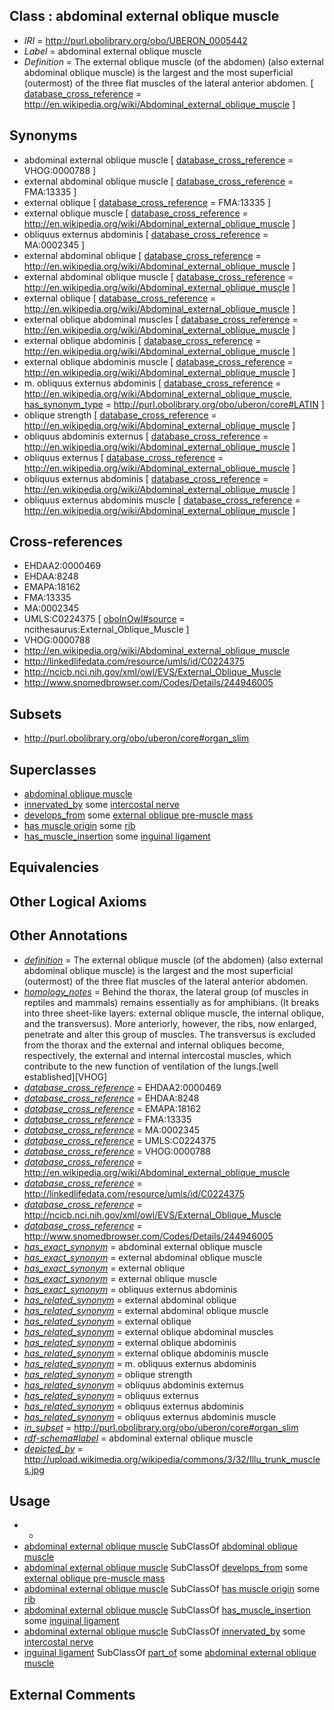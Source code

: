 
## Class : abdominal external oblique muscle

 * *IRI* = http://purl.obolibrary.org/obo/UBERON_0005442
 * *Label* = abdominal external oblique muscle
 * *Definition* = The external oblique muscle (of the abdomen) (also external abdominal oblique muscle) is the largest and the most superficial (outermost) of the three flat muscles of the lateral anterior abdomen. [ [database_cross_reference](../../ef/oboInOwl#hasDbXref.md) = http://en.wikipedia.org/wiki/Abdominal_external_oblique_muscle ]

## Synonyms

 * abdominal external oblique muscle [ [database_cross_reference](../../ef/oboInOwl#hasDbXref.md) = VHOG:0000788 ]
 * external abdominal oblique muscle [ [database_cross_reference](../../ef/oboInOwl#hasDbXref.md) = FMA:13335 ]
 * external oblique [ [database_cross_reference](../../ef/oboInOwl#hasDbXref.md) = FMA:13335 ]
 * external oblique muscle [ [database_cross_reference](../../ef/oboInOwl#hasDbXref.md) = http://en.wikipedia.org/wiki/Abdominal_external_oblique_muscle ]
 * obliquus externus abdominis [ [database_cross_reference](../../ef/oboInOwl#hasDbXref.md) = MA:0002345 ]
 * external abdominal oblique [ [database_cross_reference](../../ef/oboInOwl#hasDbXref.md) = http://en.wikipedia.org/wiki/Abdominal_external_oblique_muscle ]
 * external abdominal oblique muscle [ [database_cross_reference](../../ef/oboInOwl#hasDbXref.md) = http://en.wikipedia.org/wiki/Abdominal_external_oblique_muscle ]
 * external oblique [ [database_cross_reference](../../ef/oboInOwl#hasDbXref.md) = http://en.wikipedia.org/wiki/Abdominal_external_oblique_muscle ]
 * external oblique abdominal muscles [ [database_cross_reference](../../ef/oboInOwl#hasDbXref.md) = http://en.wikipedia.org/wiki/Abdominal_external_oblique_muscle ]
 * external oblique abdominis [ [database_cross_reference](../../ef/oboInOwl#hasDbXref.md) = http://en.wikipedia.org/wiki/Abdominal_external_oblique_muscle ]
 * external oblique abdominis muscle [ [database_cross_reference](../../ef/oboInOwl#hasDbXref.md) = http://en.wikipedia.org/wiki/Abdominal_external_oblique_muscle ]
 * m. obliquus externus abdominis [ [database_cross_reference](../../ef/oboInOwl#hasDbXref.md) = http://en.wikipedia.org/wiki/Abdominal_external_oblique_muscle, [has_synonym_type](../../pe/oboInOwl#hasSynonymType.md) = http://purl.obolibrary.org/obo/uberon/core#LATIN ]
 * oblique strength [ [database_cross_reference](../../ef/oboInOwl#hasDbXref.md) = http://en.wikipedia.org/wiki/Abdominal_external_oblique_muscle ]
 * obliquus abdominis externus [ [database_cross_reference](../../ef/oboInOwl#hasDbXref.md) = http://en.wikipedia.org/wiki/Abdominal_external_oblique_muscle ]
 * obliquus externus [ [database_cross_reference](../../ef/oboInOwl#hasDbXref.md) = http://en.wikipedia.org/wiki/Abdominal_external_oblique_muscle ]
 * obliquus externus abdominis [ [database_cross_reference](../../ef/oboInOwl#hasDbXref.md) = http://en.wikipedia.org/wiki/Abdominal_external_oblique_muscle ]
 * obliquus externus abdominis muscle [ [database_cross_reference](../../ef/oboInOwl#hasDbXref.md) = http://en.wikipedia.org/wiki/Abdominal_external_oblique_muscle ]

## Cross-references

 * EHDAA2:0000469
 * EHDAA:8248
 * EMAPA:18162
 * FMA:13335
 * MA:0002345
 * UMLS:C0224375 [ [oboInOwl#source](../../ce/oboInOwl#source.md) = ncithesaurus:External_Oblique_Muscle ]
 * VHOG:0000788
 * http://en.wikipedia.org/wiki/Abdominal_external_oblique_muscle
 * http://linkedlifedata.com/resource/umls/id/C0224375
 * http://ncicb.nci.nih.gov/xml/owl/EVS/External_Oblique_Muscle
 * http://www.snomedbrowser.com/Codes/Details/244946005

## Subsets

 * http://purl.obolibrary.org/obo/uberon/core#organ_slim

## Superclasses

 * [abdominal oblique muscle](../../UBERON/32/UBERON_0035032.md)
 * [innervated_by](../../RO/05/RO_0002005.md) some [intercostal nerve](../../UBERON/27/UBERON_0003727.md)
 * [develops_from](../../RO/02/RO_0002202.md) some [external oblique pre-muscle mass](../../UBERON/75/UBERON_0010975.md)
 * [has muscle origin](../../RO/72/RO_0002372.md) some [rib](../../UBERON/28/UBERON_0002228.md)
 * [has_muscle_insertion](../../RO/73/RO_0002373.md) some [inguinal ligament](../../UBERON/04/UBERON_0006204.md)

## Equivalencies


## Other Logical Axioms


## Other Annotations

 * *[definition](../../IAO/15/IAO_0000115.md)* = The external oblique muscle (of the abdomen) (also external abdominal oblique muscle) is the largest and the most superficial (outermost) of the three flat muscles of the lateral anterior abdomen.
 * *[homology_notes](../../UBPROP/03/UBPROP_0000003.md)* = Behind the thorax, the lateral group (of muscles in reptiles and mammals) remains essentially as for amphibians. (It breaks into three sheet-like layers: external oblique muscle, the internal oblique, and the transversus). More anteriorly, however, the ribs, now enlarged, penetrate and alter this group of muscles. The transversus is excluded from the thorax and the external and internal obliques become, respectively, the external and internal intercostal muscles, which contribute to the new function of ventilation of the lungs.[well established][VHOG]
 * *[database_cross_reference](../../ef/oboInOwl#hasDbXref.md)* = EHDAA2:0000469
 * *[database_cross_reference](../../ef/oboInOwl#hasDbXref.md)* = EHDAA:8248
 * *[database_cross_reference](../../ef/oboInOwl#hasDbXref.md)* = EMAPA:18162
 * *[database_cross_reference](../../ef/oboInOwl#hasDbXref.md)* = FMA:13335
 * *[database_cross_reference](../../ef/oboInOwl#hasDbXref.md)* = MA:0002345
 * *[database_cross_reference](../../ef/oboInOwl#hasDbXref.md)* = UMLS:C0224375
 * *[database_cross_reference](../../ef/oboInOwl#hasDbXref.md)* = VHOG:0000788
 * *[database_cross_reference](../../ef/oboInOwl#hasDbXref.md)* = http://en.wikipedia.org/wiki/Abdominal_external_oblique_muscle
 * *[database_cross_reference](../../ef/oboInOwl#hasDbXref.md)* = http://linkedlifedata.com/resource/umls/id/C0224375
 * *[database_cross_reference](../../ef/oboInOwl#hasDbXref.md)* = http://ncicb.nci.nih.gov/xml/owl/EVS/External_Oblique_Muscle
 * *[database_cross_reference](../../ef/oboInOwl#hasDbXref.md)* = http://www.snomedbrowser.com/Codes/Details/244946005
 * *[has_exact_synonym](../../ym/oboInOwl#hasExactSynonym.md)* = abdominal external oblique muscle
 * *[has_exact_synonym](../../ym/oboInOwl#hasExactSynonym.md)* = external abdominal oblique muscle
 * *[has_exact_synonym](../../ym/oboInOwl#hasExactSynonym.md)* = external oblique
 * *[has_exact_synonym](../../ym/oboInOwl#hasExactSynonym.md)* = external oblique muscle
 * *[has_exact_synonym](../../ym/oboInOwl#hasExactSynonym.md)* = obliquus externus abdominis
 * *[has_related_synonym](../../ym/oboInOwl#hasRelatedSynonym.md)* = external abdominal oblique
 * *[has_related_synonym](../../ym/oboInOwl#hasRelatedSynonym.md)* = external abdominal oblique muscle
 * *[has_related_synonym](../../ym/oboInOwl#hasRelatedSynonym.md)* = external oblique
 * *[has_related_synonym](../../ym/oboInOwl#hasRelatedSynonym.md)* = external oblique abdominal muscles
 * *[has_related_synonym](../../ym/oboInOwl#hasRelatedSynonym.md)* = external oblique abdominis
 * *[has_related_synonym](../../ym/oboInOwl#hasRelatedSynonym.md)* = external oblique abdominis muscle
 * *[has_related_synonym](../../ym/oboInOwl#hasRelatedSynonym.md)* = m. obliquus externus abdominis
 * *[has_related_synonym](../../ym/oboInOwl#hasRelatedSynonym.md)* = oblique strength
 * *[has_related_synonym](../../ym/oboInOwl#hasRelatedSynonym.md)* = obliquus abdominis externus
 * *[has_related_synonym](../../ym/oboInOwl#hasRelatedSynonym.md)* = obliquus externus
 * *[has_related_synonym](../../ym/oboInOwl#hasRelatedSynonym.md)* = obliquus externus abdominis
 * *[has_related_synonym](../../ym/oboInOwl#hasRelatedSynonym.md)* = obliquus externus abdominis muscle
 * *[in_subset](../../et/oboInOwl#inSubset.md)* = http://purl.obolibrary.org/obo/uberon/core#organ_slim
 * *[rdf-schema#label](../../el/rdf-schema#label.md)* = abdominal external oblique muscle
 * *[depicted_by](../../depicted/by/depicted_by.md)* = http://upload.wikimedia.org/wikipedia/commons/3/32/Illu_trunk_muscles.jpg

## Usage

 * -
 * [abdominal external oblique muscle](../../UBERON/42/UBERON_0005442.md) SubClassOf [abdominal oblique muscle](../../UBERON/32/UBERON_0035032.md)
 * [abdominal external oblique muscle](../../UBERON/42/UBERON_0005442.md) SubClassOf [develops_from](../../RO/02/RO_0002202.md) some [external oblique pre-muscle mass](../../UBERON/75/UBERON_0010975.md)
 * [abdominal external oblique muscle](../../UBERON/42/UBERON_0005442.md) SubClassOf [has muscle origin](../../RO/72/RO_0002372.md) some [rib](../../UBERON/28/UBERON_0002228.md)
 * [abdominal external oblique muscle](../../UBERON/42/UBERON_0005442.md) SubClassOf [has_muscle_insertion](../../RO/73/RO_0002373.md) some [inguinal ligament](../../UBERON/04/UBERON_0006204.md)
 * [abdominal external oblique muscle](../../UBERON/42/UBERON_0005442.md) SubClassOf [innervated_by](../../RO/05/RO_0002005.md) some [intercostal nerve](../../UBERON/27/UBERON_0003727.md)
 * [inguinal ligament](../../UBERON/04/UBERON_0006204.md) SubClassOf [part_of](../../BFO/50/BFO_0000050.md) some [abdominal external oblique muscle](../../UBERON/42/UBERON_0005442.md)

## External Comments

